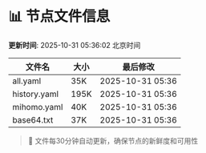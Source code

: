 # 📊 节点文件信息

**更新时间**: 2025-10-31 05:36:02 北京时间

| 文件名 | 大小 | 最后修改 |
|--------|------|----------|
| all.yaml | 35K | 2025-10-31 05:36 |
| history.yaml | 195K | 2025-10-31 05:36 |
| mihomo.yaml | 40K | 2025-10-31 05:36 |
| base64.txt | 37K | 2025-10-31 05:36 |

> 🔄 文件每30分钟自动更新，确保节点的新鲜度和可用性
